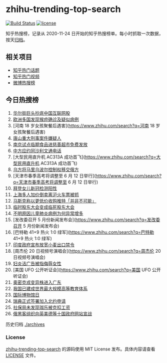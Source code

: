 # zhihu-trending-top-search

[![Build Status](https://github.com/justjavac/zhihu-trending-top-search/workflows/ci/badge.svg?branch=main)](https://github.com/justjavac/zhihu-trending-top-search/actions)
[![license](https://img.shields.io/github/license/justjavac/zhihu-trending-top-search)](https://github.com/justjavac/zhihu-trending-top-search/blob/main/LICENSE)

知乎热搜榜，记录从 2020-11-24 日开始的知乎热搜榜单。每小时抓取一次数据，按天[归档](./archives)。

## 相关项目

- [知乎热门话题](https://github.com/justjavac/zhihu-trending-hot-questions)
- [知乎热门视频](https://github.com/justjavac/zhihu-trending-hot-video)
- [微博热搜榜](https://github.com/justjavac/weibo-trending-hot-search)

## 今日热搜榜

<!-- BEGIN -->
<!-- 最后更新时间 Thu May 19 2022 11:20:23 GMT+0800 (China Standard Time) -->

1. [华尔街巨头抄底中国互联网股](https://www.zhihu.com/search?q=华尔街巨头抄底中国互联网股)
1. [欧洲多国发现猴痘确诊及疑似病例](https://www.zhihu.com/search?q=欧洲多国发现猴痘确诊及疑似病例)
1. [河南 18 岁女孩聚餐后遇害](https://www.zhihu.com/search?q=河南 18 岁女孩聚餐后遇害)
1. [唐山重大刑事案件嫌疑人](https://www.zhihu.com/search?q=唐山重大刑事案件嫌疑人)
1. [南京试点临期食品进慈善超市免费发放](https://www.zhihu.com/search?q=南京试点临期食品进慈善超市免费发放)
1. [中方应约同沙利文通电话](https://www.zhihu.com/search?q=中方应约同沙利文通电话)
1. [大型民用直升机 AC313A 成功首飞](https://www.zhihu.com/search?q=大型民用直升机 AC313A 成功首飞)
1. [乌方将马里乌波尔控制权移交俄方](https://www.zhihu.com/search?q=乌方将马里乌波尔控制权移交俄方)
1. [天津市春季高考将调整至 6 月 12 日举行](https://www.zhihu.com/search?q=天津市春季高考将调整至 6 月 12
   日举行)
1. [拜登女儿新冠检测阳性](https://www.zhihu.com/search?q=拜登女儿新冠检测阳性)
1. [上海多人加价倒卖离沪火车票被抓](https://www.zhihu.com/search?q=上海多人加价倒卖离沪火车票被抓)
1. [马斯克称以更低价收购推特「并非不可能」](https://www.zhihu.com/search?q=马斯克称以更低价收购推特「并非不可能」)
1. [临时股东大会变成临死股东大会](https://www.zhihu.com/search?q=临时股东大会变成临死股东大会)
1. [不明原因儿童肺炎病例为何异常增多](https://www.zhihu.com/search?q=不明原因儿童肺炎病例为何异常增多)
1. [发改委召开 5 月份新闻发布会](https://www.zhihu.com/search?q=发改委召开 5 月份新闻发布会)
1. [巴特勒 41+9 热火 1:0 绿军](https://www.zhihu.com/search?q=巴特勒 41+9 热火 1:0 绿军)
1. [印度政府宣布放宽小麦出口禁令](https://www.zhihu.com/search?q=印度政府宣布放宽小麦出口禁令)
1. [周杰伦 20 日视频号演唱会](https://www.zhihu.com/search?q=周杰伦 20 日视频号演唱会)
1. [妇炎洁广告被指侮辱女性](https://www.zhihu.com/search?q=妇炎洁广告被指侮辱女性)
1. [美国 UFO 公开听证会](https://www.zhihu.com/search?q=美国 UFO 公开听证会)
1. [奥密克戎变异株进入广东](https://www.zhihu.com/search?q=奥密克戎变异株进入广东)
1. [我国已建成世界最大规模高等教育体系](https://www.zhihu.com/search?q=我国已建成世界最大规模高等教育体系)
1. [国际博物馆日](https://www.zhihu.com/search?q=国际博物馆日)
1. [瑞典正式签署加入北约申请](https://www.zhihu.com/search?q=瑞典正式签署加入北约申请)
1. [社保局未发现珈乐被克扣工资](https://www.zhihu.com/search?q=社保局未发现珈乐被克扣工资)
1. [俄黑客组织向英美德等十国政府网站宣战](https://www.zhihu.com/search?q=俄黑客组织向英美德等十国政府网站宣战)

<!-- END -->

历史归档 [./archives](./archives)

### License

[zhihu-trending-top-search](https://github.com/justjavac/zhihu-trending-top-search)
的源码使用 MIT License 发布。具体内容请查看 [LICENSE](./LICENSE) 文件。
